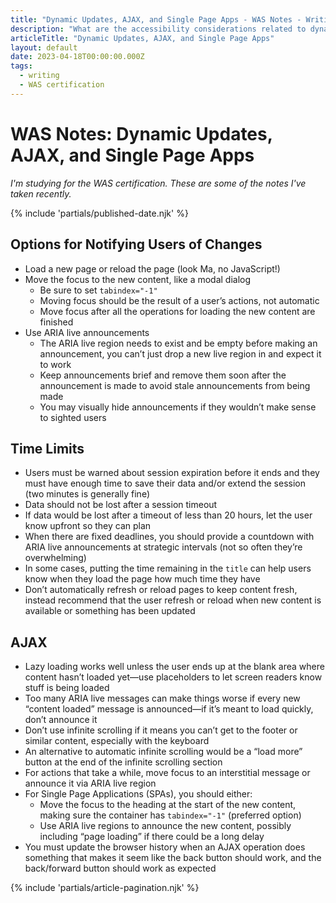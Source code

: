 ```yaml
---
title: "Dynamic Updates, AJAX, and Single Page Apps - WAS Notes - Writing - Dustin Whisman"
description: "What are the accessibility considerations related to dynamic updates, AJAX, and Single Page Apps?"
articleTitle: "Dynamic Updates, AJAX, and Single Page Apps"
layout: default
date: 2023-04-18T00:00:00.000Z
tags:
  - writing
  - WAS certification
---
```


# WAS Notes: Dynamic Updates, AJAX, and Single Page Apps

_I'm studying for the WAS certification. These are some of the notes I've taken recently._

{% include 'partials/published-date.njk' %}

## Options for Notifying Users of Changes

- Load a new page or reload the page (look Ma, no JavaScript!)
- Move the focus to the new content, like a modal dialog
  - Be sure to set `tabindex="-1"`
  - Moving focus should be the result of a user’s actions, not automatic
  - Move focus after all the operations for loading the new content are finished
- Use ARIA live announcements
  - The ARIA live region needs to exist and be empty before making an announcement, you can’t just drop a new live region in and expect it to work
  - Keep announcements brief and remove them soon after the announcement is made to avoid stale announcements from being made
  - You may visually hide announcements if they wouldn’t make sense to sighted users

## Time Limits

- Users must be warned about session expiration before it ends and they must have enough time to save their data and/or extend the session (two minutes is generally fine)
- Data should not be lost after a session timeout
- If data would be lost after a timeout of less than 20 hours, let the user know upfront so they can plan
- When there are fixed deadlines, you should provide a countdown with ARIA live announcements at strategic intervals (not so often they’re overwhelming)
- In some cases, putting the time remaining in the `title` can help users know when they load the page how much time they have
- Don’t automatically refresh or reload pages to keep content fresh, instead recommend that the user refresh or reload when new content is available or something has been updated

## AJAX

- Lazy loading works well unless the user ends up at the blank area where content hasn’t loaded yet—use placeholders to let screen readers know stuff is being loaded
- Too many ARIA live messages can make things worse if every new “content loaded” message is announced—if it’s meant to load quickly, don’t announce it
- Don’t use infinite scrolling if it means you can’t get to the footer or similar content, especially with the keyboard
- An alternative to automatic infinite scrolling would be a “load more” button at the end of the infinite scrolling section
- For actions that take a while, move focus to an interstitial message or announce it via ARIA live region
- For Single Page Applications (SPAs), you should either:
  - Move the focus to the heading at the start of the new content, making sure the container has `tabindex="-1"` (preferred option)
  - Use ARIA live regions to announce the new content, possibly including “page loading” if there could be a long delay
- You must update the browser history when an AJAX operation does something that makes it seem like the back button should work, and the back/forward button should work as expected

{% include 'partials/article-pagination.njk' %}
